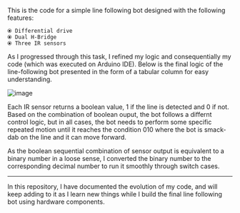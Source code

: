 This is the code for a simple line following bot designed with the following features:

    ⦿ Differential drive 
    ⦿ Dual H-Bridge
    ⦿ Three IR sensors 

As I progressed through this task, I refined my logic and consequentially my code (which was executed on Arduino IDE). Below is the final logic of the line-following bot presented in the form of a tabular column for easy understanding.

![image](https://github.com/sne-1807/line-following-bot-records/assets/124518945/c29e4083-7243-4c58-9b9f-4b687b9947bf)

Each IR sensor returns a boolean value, 1 if the line is detected and 0 if not. Based on the combination of boolean ouput, the bot follows a differnt control logic, but in all cases, the bot needs to perform some specific repeated motion until it reaches the condition 010 where the bot is smack-dab on the line and it can move forward. 

As the boolean sequential combination of sensor output is equivalent to a binary number in a loose sense, I converted the binary number to the corresponding decimal number to run it smoothly through switch cases.

-------------------------------------------------------------------------------------------------------------------------------------------------------------------------------------------------------------------
In this repository, I have documented the evolution of my code, and will keep adding to it as I learn new things
while I build the final line following bot using hardware components.
